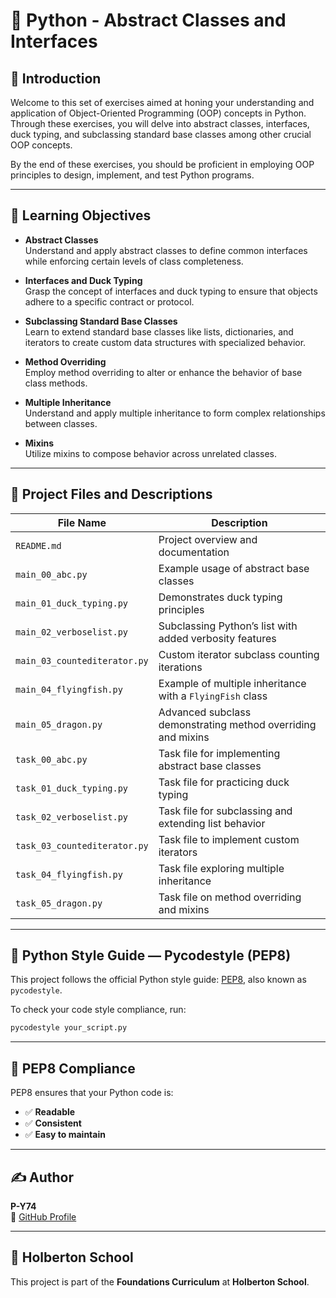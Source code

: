 # 🐍 Python - Abstract Classes and Interfaces

## 🧠 Introduction

Welcome to this set of exercises aimed at honing your understanding and application of Object-Oriented Programming (OOP) concepts in Python.  
Through these exercises, you will delve into abstract classes, interfaces, duck typing, and subclassing standard base classes among other crucial OOP concepts.  

By the end of these exercises, you should be proficient in employing OOP principles to design, implement, and test Python programs.

---

## 🎯 Learning Objectives

- **Abstract Classes**  
  Understand and apply abstract classes to define common interfaces while enforcing certain levels of class completeness.

- **Interfaces and Duck Typing**  
  Grasp the concept of interfaces and duck typing to ensure that objects adhere to a specific contract or protocol.

- **Subclassing Standard Base Classes**  
  Learn to extend standard base classes like lists, dictionaries, and iterators to create custom data structures with specialized behavior.

- **Method Overriding**  
  Employ method overriding to alter or enhance the behavior of base class methods.

- **Multiple Inheritance**  
  Understand and apply multiple inheritance to form complex relationships between classes.

- **Mixins**  
  Utilize mixins to compose behavior across unrelated classes.

---

## 📁 Project Files and Descriptions

| File Name              | Description                                                  |
|------------------------|--------------------------------------------------------------|
| `README.md`            | Project overview and documentation                            |
| `main_00_abc.py`       | Example usage of abstract base classes                        |
| `main_01_duck_typing.py` | Demonstrates duck typing principles                           |
| `main_02_verboselist.py` | Subclassing Python’s list with added verbosity features      |
| `main_03_countediterator.py` | Custom iterator subclass counting iterations               |
| `main_04_flyingfish.py` | Example of multiple inheritance with a `FlyingFish` class    |
| `main_05_dragon.py`    | Advanced subclass demonstrating method overriding and mixins  |
| `task_00_abc.py`       | Task file for implementing abstract base classes              |
| `task_01_duck_typing.py` | Task file for practicing duck typing                         |
| `task_02_verboselist.py` | Task file for subclassing and extending list behavior        |
| `task_03_countediterator.py` | Task file to implement custom iterators                    |
| `task_04_flyingfish.py` | Task file exploring multiple inheritance                      |
| `task_05_dragon.py`    | Task file on method overriding and mixins                     |

---

## 📏 Python Style Guide — Pycodestyle (PEP8)

This project follows the official Python style guide: [PEP8](https://peps.python.org/pep-0008/), also known as `pycodestyle`.

To check your code style compliance, run:

```bash
pycodestyle your_script.py
```

---

## 📏 PEP8 Compliance

PEP8 ensures that your Python code is:

- ✅ **Readable**
- ✅ **Consistent**
- ✅ **Easy to maintain**

---

## ✍️ Author

**P-Y74**  
🔗 [GitHub Profile](https://github.com/P-Y74)

---

## 🏫 Holberton School

This project is part of the **Foundations Curriculum** at **Holberton School**.

